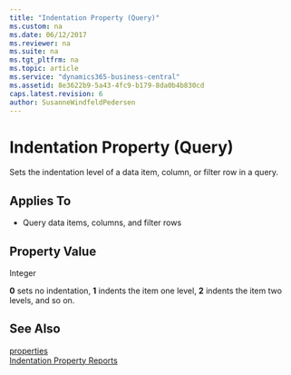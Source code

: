 ```yaml
---
title: "Indentation Property (Query)"
ms.custom: na
ms.date: 06/12/2017
ms.reviewer: na
ms.suite: na
ms.tgt_pltfrm: na
ms.topic: article
ms.service: "dynamics365-business-central"
ms.assetid: 8e3622b9-5a43-4fc9-b179-8da0b4b830cd
caps.latest.revision: 6
author: SusanneWindfeldPedersen
---
```


 

# Indentation Property (Query)
Sets the indentation level of a data item, column, or filter row in a query.  
  
## Applies To  
  
-   Query data items, columns, and filter rows  
  
## Property Value  
 Integer  
  
 **0** sets no indentation, **1** indents the item one level, **2** indents the item two levels, and so on.  
  
## See Also  
[properties](devenv-properties.md)  
[Indentation Property Reports](devenv-indentation-reports-property.md) 
